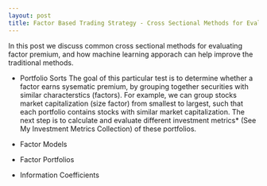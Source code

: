 ```yaml
---
layout: post
title: Factor Based Trading Strategy - Cross Sectional Methods for Evaluation of Factor Premium
---
```


In this post we discuss common cross sectional methods for evaluating factor premium, and how machine learning apporach can help improve the traditional methods.

- Portfolio Sorts
The goal of this particular test is to determine whether a factor earns sysematic premium, by grouping together securities with similar characterstics (factors). For example, we can group stocks market capitalization (size factor) from smallest to largest, such that each portfolio contains stocks with similar market capitalization. The next step is to calculate and evaluate different investment metrics* (See My Investment Metrics Collection) of these portfolios.

- Factor Models

- Factor Portfolios

- Information Coefficients
